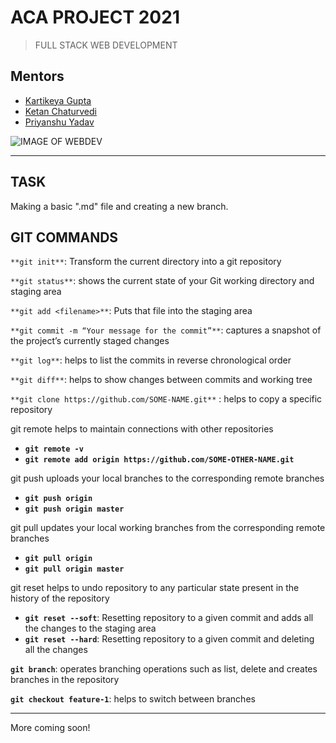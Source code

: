 # ACA PROJECT 2021
> FULL STACK WEB DEVELOPMENT 


## Mentors
- [Kartikeya Gupta](https://github.com/kartikcode)
- [Ketan Chaturvedi](https://github.com/ketanch)
- [Priyanshu Yadav](https://github.com/pr-yadav)

![IMAGE OF WEBDEV](https://appsmaventech.com/images/blog/The-Evolution-Of-Web-Development-Via-Machine-Learning.jpg)

<hr>

## TASK
Making a basic ".md" file and creating a new branch.


## GIT COMMANDS 

` **git init** `: Transform the current directory into a git repository

` **git status** `: shows the current state of your Git working directory and staging area

` **git add <filename>** `: Puts that file into the staging area

` **git commit -m “Your message for the commit”** `: captures a snapshot of the project’s currently staged changes

` **git log** `: helps to list the commits in reverse chronological order

` **git diff** `: helps to show changes between commits and working tree

` **git clone https://github.com/SOME-NAME.git** ` : helps to copy a specific repository

git remote helps to maintain connections with other repositories
   - **` git remote -v `**
   - **` git remote add origin https://github.com/SOME-OTHER-NAME.git `**

git push uploads your local branches to the corresponding remote branches
   - **` git push origin `**
   - **` git push origin master `**

git pull updates your local working branches from the corresponding remote branches
   - **` git pull origin `**
   - **` git pull origin master `**

git reset helps to undo repository to any particular state present in the history of the repository
   - **` git reset --soft `**: Resetting repository to a given commit and adds all the changes to the staging area
   - **` git reset --hard `**:  Resetting repository to a given commit and deleting all the changes

**` git branch `**: operates branching operations such as list, delete and creates branches in the repository

**` git checkout feature-1 `**: helps to switch between branches

<hr>

More coming soon!